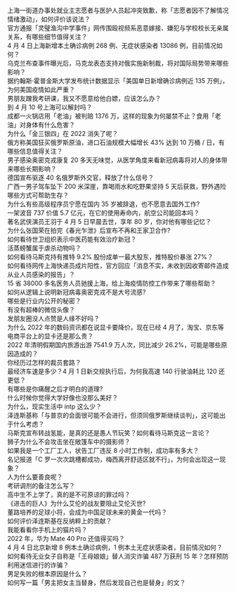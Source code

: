 上海一街道办事处就业主志愿者与医护人员起冲突致歉，称「志愿者因不了解情况情绪激动」，如何评价该说法？  
官方通报「灵璧渔沟中学事件」网传围殴视频系恶意嫁接、嫌犯与学校校长无亲属关系，有哪些细节值得关注？  
4 月 4 日上海新增本土确诊病例 268 例、无症状感染者 13086 例，目前情况如何？  
乌克兰布查事件曝光后，马克龙表态支持对俄实施新制裁，将对国际局势带来哪些影响？  
据约翰斯·霍普金斯大学发布统计数据显示「美国单日新增确诊病例近 135 万例」，为何美国疫情如此严重？  
男朋友蹭我考研课，我又不愿意给他白嫖，应该怎么办？  
到 4 月 10 号上海可以解封吗？  
成都一火锅店用「老油」被判赔 1376 万，这样的现象为何屡禁不止？食用「老油」对身体有什么危害？  
为什么「金三银四」在 2022 消失了呢？  
俄方称美国狂买俄罗斯原油，进口石油规模大幅增长 43% 达到 10 万桶 / 日，有哪些信息值得关注？  
男子感染奥密克戎康复 20 多天无味觉，从医学角度来看新冠病毒将对人的身体带来哪些长期影响？  
德国宣布驱逐 40 名俄罗斯外交官，释放了什么信号？  
广西一男子驾车坠下 200 米深崖，靠喝雨水和吃野果坚持 5 天后获救，野外遇险哪些方式可帮助生存？  
为什么有些高级程序员宁愿在国内 35 岁被辞退，也不愿意去国外工作?  
一架波音 737 价值 5.7 亿元，在它的使用寿命内，航空公司能回本吗？  
著名武侠演员王羽于 4 月 5 日早晨去世，享年 80 岁，你对他有哪些记忆？  
为什么张国荣在拍完《春光乍泄》后宣布不再和王家卫合作?  
如何看待世卫组织表示中医药能有效治疗新冠？  
活蒸螃蟹属于虐杀动物吗？  
如何看待马斯克持有推特 9.2% 股份成单一最大股东，推特股价暴涨 27%？  
如何看待网传上海快递员成片阳性，官方回应「消息不实，未收到因收寄邮件造成从业人员感染的报告」？  
15 省 38000 多名医务人员驰援上海，给上海疫情防控工作带来了哪些帮助？  
如何从逻辑上说明新冠病毒奥密克戎不是大号流感?  
哪些是行业内公开的秘密？  
有没有超棒的微信头像？  
发朋友圈没人点赞是人缘不好吗？  
为什么 2022 年的数码资讯都在说显卡要降价，现在已经 4 月了，淘宝、京东等电商平台上的显卡还是那么贵？  
2022 年清明假期国内旅游出游 7541.9 万人次，同比减少 26.2%，可能是哪些原因造成的？  
你经历过怎样的裁员套路？  
最经济车速是多少？4 月 1 日新交规执行后，为何我高速 140 行驶油耗比 120 还更低？  
有哪些是你痛醒之后才明白的道理?  
什么时候你觉得大学好像也没那么美好？  
为什么，现实生活中 intp 这么少？  
泽连斯基称「与普京的会面很可能不会进行，但须同俄罗斯继续谈判」，这可能出于什么考虑？  
马斯克宣布转战氢能，是真的还是愚人节玩笑？如何看待马斯克这一言论？  
狮子为什么不会攻击坐在敞篷车中的摄影师？  
如果我是一个工厂工人，状告工厂违反 8 小时工作制，成功率有多大？  
名记报道「C 罗一次次跳槽都成功，梅西离开舒适区就不行」，为何会出现这一现象？  
人为什么要善良呢？  
考研调剂的备注怎么写？  
高中生不上学了，真的是不可原谅的罪过吗？  
《进击的巨人》为什么艾伦的战友要阻止艾伦灭世?  
董路培养的足球小将，会成为中国足球未来的黄金一代吗？  
如何评价泽连斯基在反纳粹上的贡献？  
我能看看你手机上的猫片吗？  
2022 年，华为 Mate 40 Pro 还值得买吗？  
4 月 4 日北京新增 8 例本土确诊病例，1 例本土无症状感染者，目前情况如何？  
如何看待无业女子自称是「王母娘娘」替人消灾诈骗 487 万获刑 15 年？怎样预防利用迷信进行的诈骗？  
男足失败的根本原因是什么？  
如何写一篇「男主把女主当替身，然后发现自己也是替身」的文？  
